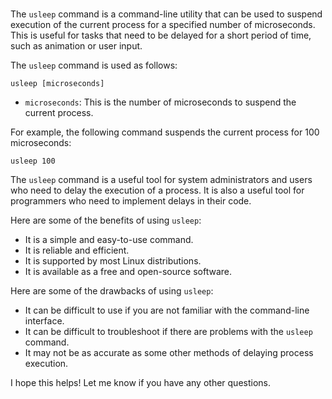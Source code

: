 # 

The `usleep` command is a command-line utility that can be used to suspend execution of the current process for a specified number of microseconds. This is useful for tasks that need to be delayed for a short period of time, such as animation or user input.

The `usleep` command is used as follows:

```
usleep [microseconds]
```

* `microseconds`: This is the number of microseconds to suspend the current process.

For example, the following command suspends the current process for 100 microseconds:

```
usleep 100
```

The `usleep` command is a useful tool for system administrators and users who need to delay the execution of a process. It is also a useful tool for programmers who need to implement delays in their code.

Here are some of the benefits of using `usleep`:

* It is a simple and easy-to-use command.
* It is reliable and efficient.
* It is supported by most Linux distributions.
* It is available as a free and open-source software.

Here are some of the drawbacks of using `usleep`:

* It can be difficult to use if you are not familiar with the command-line interface.
* It can be difficult to troubleshoot if there are problems with the `usleep` command.
* It may not be as accurate as some other methods of delaying process execution.

I hope this helps! Let me know if you have any other questions.
